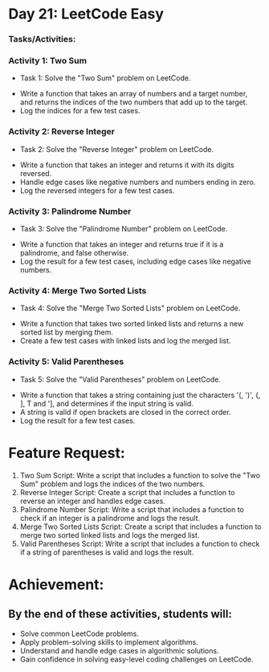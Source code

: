 # Day 21: LeetCode Easy

### Tasks/Activities:

### Activity 1: Two Sum

- Task 1: Solve the "Two Sum" problem on LeetCode.

* Write a function that takes an array of numbers and a target number, and returns the indices of the two numbers that add up to the target.
* Log the indices for a few test cases.

### Activity 2: Reverse Integer

- Task 2: Solve the "Reverse Integer" problem on LeetCode.

* Write a function that takes an integer and returns it with its digits reversed.
* Handle edge cases like negative numbers and numbers ending in zero.
* Log the reversed integers for a few test cases.

### Activity 3: Palindrome Number

- Task 3: Solve the "Palindrome Number" problem on LeetCode.

* Write a function that takes an integer and returns true if it is a palindrome, and false otherwise.
* Log the result for a few test cases, including edge cases like negative numbers.

### Activity 4: Merge Two Sorted Lists

- Task 4: Solve the "Merge Two Sorted Lists" problem on LeetCode.

* Write a function that takes two sorted linked lists and returns a new sorted list by merging them.
* Create a few test cases with linked lists and log the merged list.

### Activity 5: Valid Parentheses

- Task 5: Solve the "Valid Parentheses" problem on LeetCode.

* Write a function that takes a string containing just the characters '(, ')', {, ], T and '], and determines if the input string is valid.
* A string is valid if open brackets are closed in the correct order.
* Log the result for a few test cases.

# Feature Request:

1. Two Sum Script: Write a script that includes a function to solve the "Two Sum" problem and logs the indices of the two numbers.
2. Reverse Integer Script: Create a script that includes a function to reverse an integer and handles edge cases.
3. Palindrome Number Script: Write a script that includes a function to check if an integer is a palindrome and logs the result.
4. Merge Two Sorted Lists Script: Create a script that includes a function to merge two sorted linked lists and logs the merged list.
5. Valid Parentheses Script: Write a script that includes a function to check if a string of parentheses is valid and logs the result.

# Achievement:

## By the end of these activities, students will:

- Solve common LeetCode problems.
- Apply problem-solving skills to implement algorithms.
- Understand and handle edge cases in algorithmic solutions.
- Gain confidence in solving easy-level coding challenges on LeetCode.
